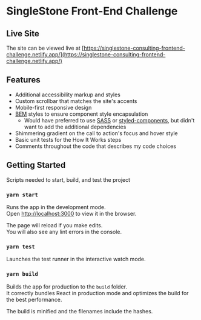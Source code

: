 # SingleStone Front-End Challenge

## Live Site

The site can be viewed live at [https://singlestone-consulting-frontend-challenge.netlify.app/](https://singlestone-consulting-frontend-challenge.netlify.app/)

## Features

* Additional accessibility markup and styles
* Custom scrollbar that matches the site's accents
* Mobile-first responsive design
* [BEM](http://getbem.com/introduction/) styles to ensure component style encapsulation
  * Would have preferred to use [SASS](https://sass-lang.com/) or [styled-components](https://styled-components.com/), but didn't want to add the additional dependencies
* Shimmering gradient on the call to action's focus and hover style
* Basic unit tests for the How It Works steps
* Comments throughout the code that describes my code choices

## Getting Started

Scripts needed to start, build, and test the project

### `yarn start`

Runs the app in the development mode.<br />
Open [http://localhost:3000](http://localhost:3000) to view it in the browser.

The page will reload if you make edits.<br />
You will also see any lint errors in the console.

### `yarn test`

Launches the test runner in the interactive watch mode.

### `yarn build`

Builds the app for production to the `build` folder.<br />
It correctly bundles React in production mode and optimizes the build for the best performance.

The build is minified and the filenames include the hashes.